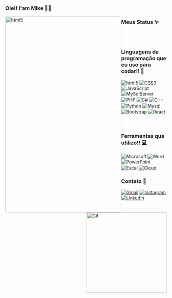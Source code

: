 ### Oie!! I'am Mike 🤙🏻

<div style="display: inline_block">
    <img align="left" alt="html5" height="610" width="359"
        src="https://github.com/mkrosz/mkrosz/assets/102179118/2ea73f42-2f91-4805-af2b-6fb9768c7f92">
</div>

### Meus Status ✨

<div style="display: inline_block">
    <img align="center" alt=""
        src="https://github-readme-stats.vercel.app/api?username=mkrosz&show_icons=true&theme=swift">
    <img align="center" alt=""
        src="https://github-readme-stats.vercel.app/api/top-langs/?username=mkrosz&layout=compact">
</div>

</br>

### Linguagens da programação que eu uso para codar!! 👾

<div style="display: inline_block">
    <img align="center" alt="html5" src="https://img.shields.io/badge/HTML5-E34F26?style=for-the-badge&logo=html5&logoColor=white" />
    <img align="center" alt="CSS3" src="https://img.shields.io/badge/CSS3-1572B6?style=for-the-badge&logo=css3&logoColor=white" />
    <img align="center" alt="JavaScript" src="https://img.shields.io/badge/JavaScript-F7DF1E?style=for-the-badge&logo=javascript&logoColor=black" />
    <img align="center" alt="MySqlServer" src="https://img.shields.io/badge/Microsoft_SQL_Server-CC2927?style=for-the-badge&logo=microsoft-sql-server&logoColor=white" />
    <img align="center" alt="PHP" src="https://img.shields.io/badge/PHP-777BB4?style=for-the-badge&logo=php&logoColor=white" />
    <img align="center" alt="C#" src="https://img.shields.io/badge/C%23-239120?style=for-the-badge&logo=c-sharp&logoColor=white" />
    <img align="center" alt="C++" src="https://img.shields.io/badge/C%2B%2B-00599C?style=for-the-badge&logo=c%2B%2B&logoColor=white" />
    <img align="center" alt="Python" src="https://img.shields.io/badge/Python-3776AB?style=for-the-badge&logo=python&logoColor=white" />
    <img align="center" alt="Mysql" src="https://img.shields.io/badge/MySQL-00000F?style=for-the-badge&logo=mysql&logoColor=white" />
    <img align="center" alt="Bootstrap" src="https://img.shields.io/badge/Bootstrap-563D7C?style=for-the-badge&logo=bootstrap&logoColor=white" />
    <img align="center" alt="React" src="https://img.shields.io/badge/React-20232A?style=for-the-badge&logo=react&logoColor=61DAFB" />
</div>

<div style="display: inline_block"></br></br>
     <img class="gif" align="right" alt="Gif" height="250" width="250" src="https://github.com/mkrosz/mkrosz/assets/102179118/7fcfe0bd-508c-4363-82b9-78c8d721622c" />
</div>

### Ferramentas que utilizo!! 💻

<div style="display: inline_block">
    <img align="center" alt="Microsoft" src="https://img.shields.io/badge/Microsoft-666666?style=for-the-badge&logo=microsoft&logoColor=white" />
    <img align="center" alt="Word" src="https://img.shields.io/badge/Microsoft_Word-2B579A?style=for-the-badge&logo=microsoft-word&logoColor=white" />
    <img align="center" alt="PowerPoint" src="https://img.shields.io/badge/Microsoft_PowerPoint-B7472A?style=for-the-badge&logo=microsoft-powerpoint&logoColor=white" />
</div>

<div style="display: inline_block">
    <img align="center" alt="Excel" src="https://img.shields.io/badge/Microsoft_Excel-217346?style=for-the-badge&logo=microsoft-excel&logoColor=white" />
    <img align="center" alt="Cloud" src="https://img.shields.io/badge/Google_Cloud-4285F4?style=for-the-badge&logo=google-cloud&logoColor=white" />
</div>

### Contato 📱

[![Gmail](https://img.shields.io/badge/Gmail-D14836?style=for-the-badge&logo=gmail&logoColor=white)](https://mail.google.com/mail/mikrosoft2006@gmail.com)
[![Instagram](https://img.shields.io/badge/Instagram-E4405F?style=for-the-badge&logo=instagram&logoColor=white)](https://www.instagram.com/mike.rosz/)
[![LinkedIn](https://img.shields.io/badge/LinkedIn-0077B5?style=for-the-badge&logo=linkedin&logoColor=white)](https://www.linkedin.com/in/mike-franguelli-137513248/)

